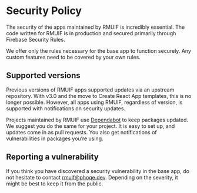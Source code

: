 # Security Policy

The security of the apps maintained by RMUIF is incredibly essential. The code written for RMUIF is in production and secured primarily through Firebase Security Rules.

We offer only the rules necessary for the base app to function securely. Any custom features need to be covered by your own rules.

## Supported versions

Previous versions of RMUIF apps supported updates via an upstream repository. With v3.0 and the move to Create React App templates, this is no longer possible. However, all apps using RMUIF, regardless of version, is supported with notifications on security updates.

Projects maintained by RMUIF use [Dependabot](https://dependabot.com) to keep packages updated. We suggest you do the same for your project. It is easy to set up, and updates come in as pull requests. You also get notifications of vulnerabilities in packages you’re using.

## Reporting a vulnerability

If you think you have discovered a security vulnerability in the base app, do not hesitate to contact rmuif@phoqe.dev. Depending on the severity, it might be best to keep it from the public.
